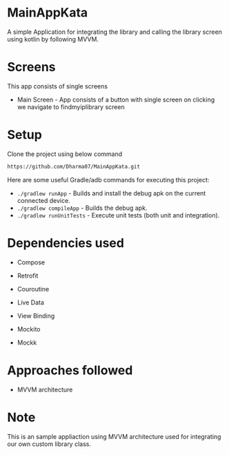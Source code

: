# MainAppKata

A simple Application for integrating the library and calling the library screen using kotlin by following MVVM. 

# Screens

This app consists of single screens

* Main Screen - App consists of a button with single screen on clicking we navigate to findmyiplibrary screen
        
# Setup

Clone the project using below command

```bash
https://github.com/Dharma07/MainAppKata.git
```

Here are some useful Gradle/adb commands for executing this project:

 * `./gradlew runApp` - Builds and install the debug apk on the current connected device.
 * `./gradlew compileApp` - Builds the debug apk.
 * `./gradlew runUnitTests` - Execute unit tests (both unit and integration).
 
 
 # Dependencies used
 
 - Compose
 
 - Retrofit
 
 - Couroutine

 - Live Data
 
 - View Binding
 
 - Mockito 
 
 - Mockk
 
 # Approaches followed 
 
- MVVM architecture

 # Note
 This is an sample appliaction using MVVM architecture used for integrating our own custom library class.
